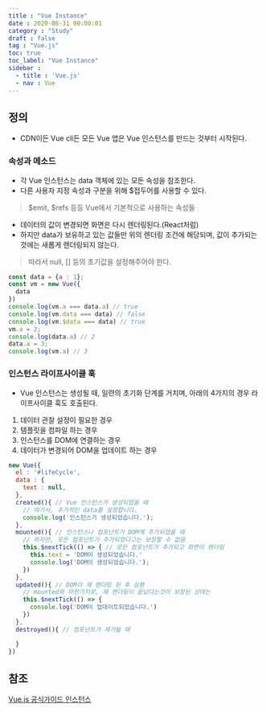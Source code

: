 ```yaml
---
title : "Vue Instance"
date : 2020-08-31 00:00:01
category : "Study"
draft : false
tag : "Vue.js"
toc: true
toc_label: "Vue Instance"
sidebar : 
  - title : 'Vue.js'
  - nav : Vue    
--- 
```

<script src="https://cdn.jsdelivr.net/npm/vue/dist/vue.js"></script> 

## 정의
* CDN이든 Vue cli든 모든 Vue 앱은 Vue 인스턴스를 만드는 것부터 시작된다.
### 속성과 메소드
* 각 Vue 인스턴스는 data 객체에 있는 모든 속성을 참조한다.
* 다른 사용자 지정 속성과 구분을 위해 $접두어를 사용할 수 있다.
> $emit, $refs 등등 Vue에서 기본적으로 사용하는 속성들
* 데이터의 값이 변경되면 화면은 다시 렌더링된다.(React처럼)
* 하지만 data가 보유하고 있는 값들만 위의 렌더링 조건에 해당되며, 값이 추가되는것에는 새롭게 렌더링되지 않는다.
> 따라서 null, [] 등의 초기값을 설정해주어야 한다.

```javascript
const data = {a : 1};
const vm = new Vue({
  data
})
console.log(vm.a === data.a) // true
console.log(vm.data === data) // false
console.log(vm.$data === data) // true
vm.a = 2;
console.log(data.a) // 2
data.a = 3;
console.log(vm.a) // 3
```

### 인스턴스 라이프사이클 훅
* Vue 인스턴스는 생성될 때, 일련의 초기화 단계를 거치며, 아래의 4가지의 경우 라이프사이클 훅도 호출된다.
1. 데이터 관찰 설정이 필요한 경우
2. 템플릿을 컴파일 하는 경우
3. 인스턴스를 DOM에 연결하는 경우
4. 데이터가 변경되어 DOM을 업데이트 하는 경우

```javascript
new Vue({
  el : '#lifeCycle',
  data : {
    text : null,
  },
  created(){ // Vue 인스턴스가 생성되었을 때
    // 여기서, 추가적인 data를 설정합니다.
    console.log('인스턴스가 생성되었습니다.');
  },
  mounted(){ // 인스턴스나 컴포넌트가 DOM에 추가되었을 때
    // 하지만, 모든 컴포넌트가 추가되었다고는 보장할 수 없음
    this.$nextTick(() => { // 모든 컴포넌트가 추가되고 화면이 렌더링
      this.text = 'DOM이 생성되었습니다.'
      console.log('DOM이 생성되었습니다.');
    })
  },
  updated(){ // DOM이 재 랜더링 된 후 실행
    // mounted와 마찬가지로, 재 랜더링이 끝났다는것이 보장된 상태는
    this.$nextTick(() => {
      console.log('DOM이 업데이트되었습니다.')
    })
  },
  destroyed(){ // 컴포넌트가 제거될 때

  }
})
```

## 참조
[Vue.js 공식가이드 인스턴스](https://vuejs.org/v2/guide/instance.html)

